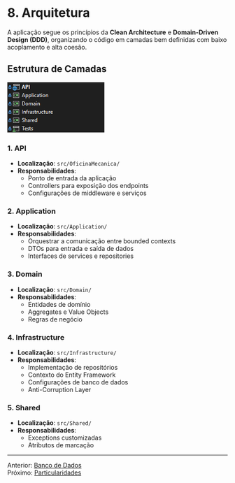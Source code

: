 # 8. Arquitetura

A aplicação segue os princípios da **Clean Architecture** e **Domain-Driven Design (DDD)**, organizando o código em camadas bem definidas com baixo acoplamento e alta coesão.

## Estrutura de Camadas

![Camadas](attachments/camadas_visual_studio.png)

### 1. API
- **Localização**: `src/OficinaMecanica/`
- **Responsabilidades**:
  - Ponto de entrada da aplicação
  - Controllers para exposição dos endpoints
  - Configurações de middleware e serviços

### 2. Application
- **Localização**: `src/Application/`
- **Responsabilidades**:
  - Orquestrar a comunicação entre bounded contexts
  - DTOs para entrada e saída de dados
  - Interfaces de services e repositories

### 3. Domain
- **Localização**: `src/Domain/`
- **Responsabilidades**:
  - Entidades de domínio
  - Aggregates e Value Objects
  - Regras de negócio

### 4. Infrastructure
- **Localização**: `src/Infrastructure/`
- **Responsabilidades**:
  - Implementação de repositórios
  - Contexto do Entity Framework
  - Configurações de banco de dados
  - Anti-Corruption Layer

### 5. Shared
- **Localização**: `src/Shared/`
- **Responsabilidades**:
  - Exceptions customizadas
  - Atributos de marcação

---
Anterior: [Banco de Dados](7_banco_dados.md)  
Próximo: [Particularidades](9_particularidades.md)
